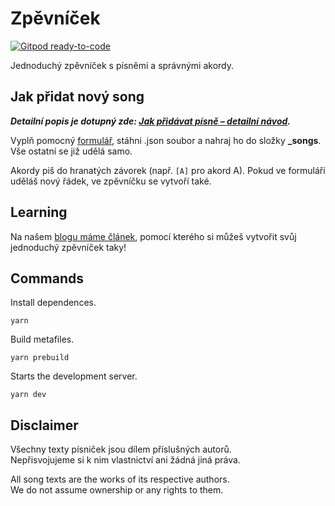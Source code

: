 # Zpěvníček
[![Gitpod ready-to-code](https://img.shields.io/badge/Gitpod-ready--to--code-blue?logo=gitpod)](https://gitpod.io/#https://github.com/MicrosoftSTC/zpevnicek)

Jednoduchý zpěvníček s písněmi a správnými akordy.

## Jak přidat nový song

***Detailní popis je dotupný zde: [Jak přidávat písně – detailní návod](/docs/adding-songs.md).***

Vyplň pomocný [formulář](https://zpevnicek.studentstc.cz/form), stáhni .json soubor a nahraj ho do složky **_songs**. Vše ostatní se již udělá samo.

Akordy piš do hranatých závorek (např. `[A]` pro akord A). Pokud ve formuláři uděláš nový řádek, ve zpěvníčku se vytvoří také.

## Learning

Na našem [blogu máme článek](https://studuj.digital/2019/12/20/jak-pomoci-azure-vyrobit-jednoduchy-zpevnik-nejen-na-hudebni-vychovu/), pomocí kterého si můžeš vytvořit svůj jednoduchý zpěvníček taky!

## Commands

Install dependences.
```
yarn
```

Build metafiles.
```
yarn prebuild
```

Starts the development server.
```
yarn dev
```

## Disclaimer

Všechny texty písniček jsou dílem příslušných autorů.  
Nepřisvojujeme si k nim vlastnictví ani žádná jiná práva.

All song texts are the works of its respective authors.  
We do not assume ownership or any rights to them.
